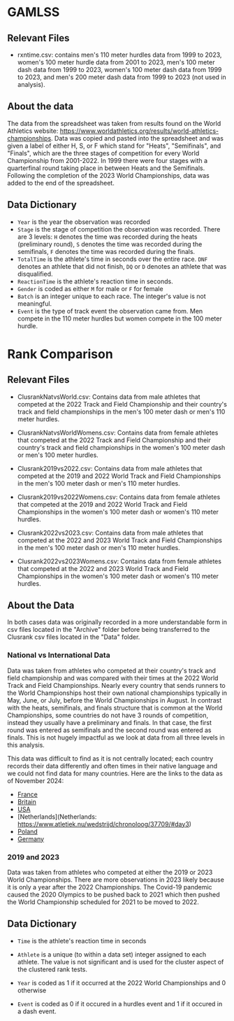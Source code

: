 # GAMLSS
## Relevant Files
+ rxntime.csv: contains men's 110 meter hurdles data from 1999 to 2023, women's
100 meter hurdle data from 2001 to 2023, men's 100 meter dash data from 1999 to
2023, women's 100 meter dash data from 1999 to 2023, and men's 200 meter dash
data from 1999 to 2023 (not used in analysis).

## About the data
The data from the spreadsheet was taken from results found on the World Athletics
website: https://www.worldathletics.org/results/world-athletics-championships. 
Data was copied and pasted into the spreadsheet and was given a label of either 
H, S, or F which stand for "Heats", "Semifinals", and "Finals", which are the 
three stages of competition for every World Championship from 2001-2022.  In 
1999 there were four stages with a quarterfinal round taking place in between 
Heats and the Semifinals.  Following the completion of the 2023 World
Championships, data was added to the end of the spreadsheet.

## Data Dictionary
+ `Year` is the year the observation was recorded
+ `Stage` is the stage of competition the observation was recorded.  There are
3 levels: `H` denotes the time was recorded during the heats (preliminary
round), `S` denotes the time was recorded during the semifinals, `F` denotes the
time was recorded during the finals.
+ `TotalTime` is the athlete's time in seconds over the entire race. `DNF`
denotes an athlete that did not finish, `DQ` or `D`  denotes an athlete that was
disqualified.
+ `ReactionTime` is the athlete's reaction time in seconds.
+ `Gender` is coded as either `M` for male or `F` for female
+ `Batch` is an integer unique to each race.   The integer's value is not
meaningful.
+ `Event` is the type of track event the observation came from.  Men compete
in the 110 meter hurdles but women compete in the 100 meter hurdle.

# Rank Comparison
## Relevant Files
+ ClusrankNatvsWorld.csv: Contains data from male athletes that competed at the
2022 Track and Field Championship and their country's track and field
championships in the men's 100 meter dash or men's 110 meter hurdles.

+ ClusrankNatvsWorldWomens.csv: Contains data from female athletes that competed
at the 2022 Track and Field Championship and their country's track and field
championships in the women's 100 meter dash or men's 100 meter hurdles.

+ Clusrank2019vs2022.csv: Contains data from male athletes that competed at the
2019 and 2022 World Track and Field Championships in the men's 100 meter dash or
men's 110 meter hurdles.

+ Clusrank2019vs2022Womens.csv: Contains data from female athletes that competed
at the 2019 and 2022 World Track and Field Championships in the women's 100
meter dash or women's 110 meter hurdles.

+ Clusrank2022vs2023.csv: Contains data from male athletes that competed at the
2022 and 2023 World Track and Field Championships in the men's 100 meter dash or
men's 110 meter hurdles.

+ Clusrank2022vs2023Womens.csv: Contains data from female athletes that competed
at the 2022 and 2023 World Track and Field Championships in the women's 100
meter dash or women's 110 meter hurdles.

## About the Data

In both cases data was originally recorded in a more understandable form in
csv files located in the "Archive" folder before being transferred to the
Clusrank csv files located in the "Data" folder.

### National vs International Data
Data was taken from athletes who competed at their country's track and field
championship and was compared with their times at the 2022 World Track and Field
Championships.  Nearly every country that sends runners to the World
Championships host their own national championships typically in May, June, or
July, before the World Championships in August.  In contrast with the heats,
semifinals, and finals structure that is common at the World Championships, 
some countries do not have 3 rounds of competition, instead they usually have a
preliminary and finals.  In that case, the first round was entered as semifinals
and the second round was entered as finals.  This is not hugely impactful as we
look at data from all three levels in this analysis.

This data was difficult to find as it is not centrally located; each country records their 
data differently and often times in their native language and we could not find 
data for many countries.  Here are the links to the data as of November 2024:

+ [France](https://bases.athle.fr/asp.net/liste.aspx?frmbase=lives&frmmode=1&frmespace=0&frmcompetition=264985&frmepreuvem=110m+Haies+(106)+%2f+TCM&frmtour=7&frmserie=)
+ [Britain](https://www.watchathletics.com/page/3278/results-british-athletics-championships-2022)
+ [USA](https://www.flashresults.com/2022_Meets/Outdoor/06-23_USATF/116-1_compiled.htm)
+ [Netherlands](Netherlands: https://www.atletiek.nu/wedstrijd/chronoloog/37709/#day3)
+ [Poland](https://mps.domtel-sport.pl/pdf/M110_3_r.pdf)
+ [Germany](https://www.leichtathletik.de/wettkaempfe/ergebnisse/ergebnis-detail/detail/Deutsche-Meisterschaften-2022-22D03000000000001)


### 2019 and 2023
Data was taken from athletes who competed at either the 2019 or 2023 World
Championships.  There are more observations in 2023 likely because it is only
a year after the 2022 Championships.  The Covid-19 pandemic caused the 2020
Olympics to be pushed back to 2021 which then pushed the World Championship
scheduled for 2021 to be moved to 2022.

## Data Dictionary
+ `Time` is the athlete's reaction time in seconds

+ `Athlete` is a unique (to within a data set) integer assigned to each athlete.
The value is not significant and is used for the cluster aspect of the clustered
rank tests.

+ `Year` is coded as 1 if it occurred at the 2022 World Championships and 0
otherwise

+ `Event` is coded as 0 if it occured in a hurdles event and 1 if it occured
in a dash event.

